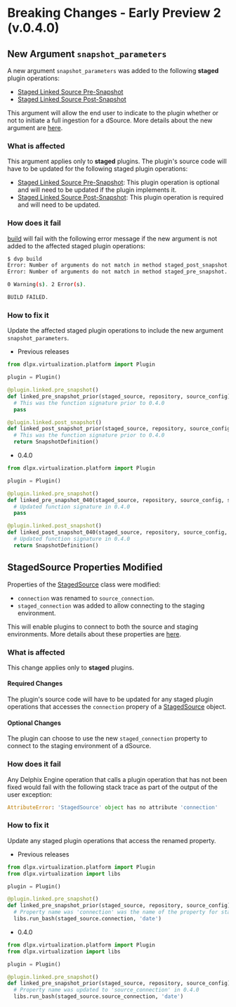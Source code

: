 # Breaking Changes - Early Preview 2 (v.0.4.0)

## New Argument `snapshot_parameters`
A new argument `snapshot_parameters` was added to the following **staged** plugin operations:

* [Staged Linked Source Pre-Snapshot](/References/Plugin_Operations.md#staged-linked-source-pre-snapshot)
* [Staged Linked Source Post-Snapshot](/References/Plugin_Operations.md#staged-linked-source-post-snapshot)

This argument will allow the end user to indicate to the plugin whether or not to initiate a full ingestion for a dSource. More details about the new argument are [here](/Building_Your_First_Plugin/Data_Ingestion.md).

### What is affected
This argument applies only to **staged** plugins. The plugin's source code will have to be updated for the following staged plugin operations:

* [Staged Linked Source Pre-Snapshot](/References/Plugin_Operations/#staged-linked-source-pre-snapshot): This plugin operation is optional and will need to be updated if the plugin implements it.
* [Staged Linked Source Post-Snapshot](/References/Plugin_Operations/#staged-linked-source-post-snapshot): This plugin operation is required and will need to be updated.

### How does it fail
[build](/References/CLI.md#build) will fail with the following error message if the new argument is not added to the affected staged plugin operations:

```bash
$ dvp build
Error: Number of arguments do not match in method staged_post_snapshot. Expected: ['staged_source', 'repository', 'source_config', 'snapshot_parameters'], Found: ['repository', 'source_config', 'staged_source'].
Error: Number of arguments do not match in method staged_pre_snapshot. Expected: ['staged_source', 'repository', 'source_config', 'snapshot_parameters'], Found: ['repository', 'source_config', 'staged_source'].

0 Warning(s). 2 Error(s).

BUILD FAILED.
```

### How to fix it
Update the affected staged plugin operations to include the new argument `snapshot_parameters`.

* Previous releases

```python
from dlpx.virtualization.platform import Plugin

plugin = Plugin()

@plugin.linked.pre_snapshot()
def linked_pre_snapshot_prior(staged_source, repository, source_config):
  # This was the function signature prior to 0.4.0
  pass

@plugin.linked.post_snapshot()
def linked_post_snapshot_prior(staged_source, repository, source_config):
  # This was the function signature prior to 0.4.0
  return SnapshotDefinition()
```

* 0.4.0

```python
from dlpx.virtualization.platform import Plugin

plugin = Plugin()

@plugin.linked.pre_snapshot()
def linked_pre_snapshot_040(staged_source, repository, source_config, snapshot_parameters):
  # Updated function signature in 0.4.0
  pass

@plugin.linked.post_snapshot()
def linked_post_snapshot_040(staged_source, repository, source_config, snapshot_parameters):
  # Updated function signature in 0.4.0
  return SnapshotDefinition()

```

## StagedSource Properties Modified
Properties of the [StagedSource](/References/Classes.md#stagedsource) class were modified:

* `connection` was renamed to `source_connection`.
* `staged_connection` was added to allow connecting to the staging environment.

This will enable plugins to connect to both the source and staging environments. More details about these properties are [here](/References/Classes.md#stagedsource).

### What is affected
This change applies only to **staged** plugins.<br/>

#### Required Changes
The plugin's source code will have to be updated for any staged plugin operations that accesses the `connection` propery of a [StagedSource](/References/Classes.md#stagedsource) object.

#### Optional Changes
The plugin can choose to use the new `staged_connection` property to connect to the staging environment of a dSource.

### How does it fail
Any Delphix Engine operation that calls a plugin operation that has not been fixed would fail with the following stack trace as part of the output of the user exception:

```python
AttributeError: 'StagedSource' object has no attribute 'connection'
```

### How to fix it
Update any staged plugin operations that access the renamed property.

* Previous releases

```python
from dlpx.virtualization.platform import Plugin
from dlpx.virtualization import libs

plugin = Plugin()

@plugin.linked.pre_snapshot()
def linked_pre_snapshot_prior(staged_source, repository, source_config):
  # Property name was 'connection' was the name of the property for staged_source prior to 0.4.0
  libs.run_bash(staged_source.connection, 'date')
```

* 0.4.0

```python
from dlpx.virtualization.platform import Plugin
from dlpx.virtualization import libs

plugin = Plugin()

@plugin.linked.pre_snapshot()
def linked_pre_snapshot_prior(staged_source, repository, source_config):
  # Property name was updated to 'source_connection' in 0.4.0
  libs.run_bash(staged_source.source_connection, 'date')
```
